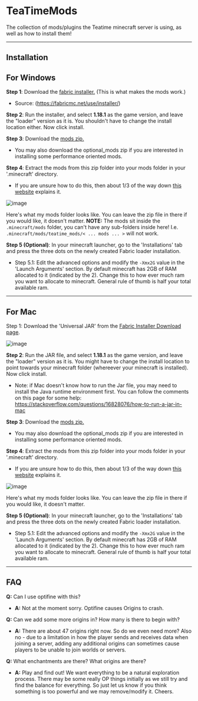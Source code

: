 # TeaTimeMods
The collection of mods/plugins the Teatime minecraft server is using, as well as how to install them!

---

## Installation

## For Windows
**Step 1**: Download the [fabric installer.](../main/fabric-installer-0.10.2.exe) (This is what makes the mods work.)
  - Source: (https://fabricmc.net/use/installer/)

**Step 2**: Run the installer, and select **1.18.1** as the game version, and leave the "loader" version as it is. You shouldn't have to change the install location either. Now click install.

**Step 3**: Download the [mods zip.](../main/teatime_mods.zip)
  - You may also download the optional_mods zip if you are interested in installing some performance oriented mods.

**Step 4**: Extract the mods from this zip folder into your mods folder in your '.minecraft' directory.
  - If you are unsure how to do this, then about 1/3 of the way down [this website](https://www.alphr.com/fabric-install-mods/) explains it.

![image](https://user-images.githubusercontent.com/85176789/161418929-ec6414ae-06c1-4762-99da-62a490b4a1e0.png)

Here's what my mods folder looks like. You can leave the zip file in there if you would like, it doesn't matter. **NOTE:** The mods sit inside the `.minecraft/mods` folder, you can't have any sub-folders inside here! I.e. `.minecraft/mods/teatime_mods/< ... mods ... >` will not work. 

**Step 5 (Optional)**: In your minecraft launcher, go to the 'Installations' tab and press the three dots on the newly created Fabric loader installation.
  - Step 5.1: Edit the advanced options and modify the `-Xmx2G` value in the 'Launch Arguments' section. By default minecraft has 2GB of RAM allocated to it (indicated by the 2). Change this to how ever much ram you want to allocate to minecraft. General rule of thumb is half your total available ram.
   
---

## For Mac
Step 1: Download the 'Universal JAR' from the [Fabric Installer Download page](https://fabricmc.net/use/installer/).
  
  ![image](https://user-images.githubusercontent.com/85176789/161418991-21ae16c3-1149-47ab-af52-9a3227d38dce.png)

**Step 2**: Run the JAR file, and select **1.18.1** as the game version, and leave the "loader" version as it is. You might have to change the install location to point towards your minecraft folder (whereever your minecraft is installed). Now click install. 
  - Note: if Mac doesn't know how to run the Jar file, you may need to install the Java runtime environment first. You can follow the comments on this page for some help: https://stackoverflow.com/questions/16828076/how-to-run-a-jar-in-mac

**Step 3**: Download the [mods zip.](../main/teatime_mods.zip)
  - You may also download the optional_mods zip if you are interested in installing some performance oriented mods.

**Step 4**: Extract the mods from this zip folder into your mods folder in your '.minecraft' directory.
  - If you are unsure how to do this, then about 1/3 of the way down [this website](https://www.alphr.com/fabric-install-mods/) explains it.

![image](https://user-images.githubusercontent.com/85176789/161418929-ec6414ae-06c1-4762-99da-62a490b4a1e0.png)

Here's what my mods folder looks like. You can leave the zip file in there if you would like, it doesn't matter.

**Step 5 (Optional)**: In your minecraft launcher, go to the 'Installations' tab and press the three dots on the newly created Fabric loader installation.
  - Step 5.1: Edit the advanced options and modify the `-Xmx2G` value in the 'Launch Arguments' section. By default minecraft has 2GB of RAM allocated to it (indicated by the 2). Change this to how ever much ram you want to allocate to minecraft. General rule of thumb is half your total available ram.

---

## FAQ

**Q:** Can I use optifine with this?
  - **A:** Not at the moment sorry. Optifine causes Origins to crash.

**Q:** Can we add some more origins in? How many is there to begin with?
  - **A:** There are about 47 origins right now. So do we even need more? Also no - due to a limitation in how the player sends and receives data when joining a server, adding any additional origins can sometimes cause players to be unable to join worlds or servers.

**Q:** What enchantments are there? What origins are there?
  - **A:** Play and find out! We want everything to be a natural exploration process. There may be some really OP things initially as we still try and find the balance for everything. So just let us know if you think something is too powerful and we may remove/modify it. Cheers.
